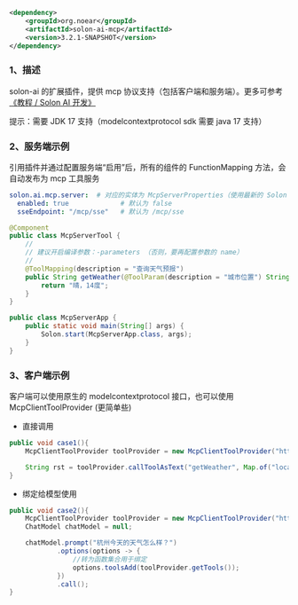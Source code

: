```xml
<dependency>
    <groupId>org.noear</groupId>
    <artifactId>solon-ai-mcp</artifactId>
    <version>3.2.1-SNAPSHOT</version>
</dependency>
```


### 1、描述

solon-ai 的扩展插件，提供 mcp 协议支持（包括客户端和服务端）。更多可参考 [《教程 / Solon AI 开发》](/article/learn-solon-ai)

提示：需要 JDK 17 支持（modelcontextprotocol sdk 需要 java 17 支持）

### 2、服务端示例

引用插件并通过配置服务端“启用”后，所有的组件的 FunctionMapping 方法，会自动发布为 mcp 工具服务

```yaml
solon.ai.mcp.server:  # 对应的实体为 McpServerProperties（使用最新的 Solon Idea Plugin 会自动提示）
  enabled: true             # 默认为 false
  sseEndpoint: "/mcp/sse"   # 默认为 /mcp/sse
```



```java
@Component
public class McpServerTool {
    //
    // 建议开启编译参数：-parameters （否则，要再配置参数的 name）
    //
    @ToolMapping(description = "查询天气预报")
    public String getWeather(@ToolParam(description = "城市位置") String location) {
        return "晴，14度";
    }
}

public class McpServerApp {
    public static void main(String[] args) {
        Solon.start(McpServerApp.class, args);
    }
}
```

### 3、客户端示例

客户端可以使用原生的 modelcontextprotocol 接口，也可以使用 McpClientToolProvider (更简单些)

* 直接调用

```java
public void case1(){
    McpClientToolProvider toolProvider = new McpClientToolProvider("http://localhost:8080/mcp/sse");

    String rst = toolProvider.callToolAsText("getWeather", Map.of("location", "杭州"));
}
```

* 绑定给模型使用

```java
public void case2(){
    McpClientToolProvider toolProvider = new McpClientToolProvider("http://localhost:8080/mcp/sse");
    ChatModel chatModel = null;

    chatModel.prompt("杭州今天的天气怎么样？")
            .options(options -> {
                //转为函数集合用于绑定
                options.toolsAdd(toolProvider.getTools());
            })
            .call();
}
```
